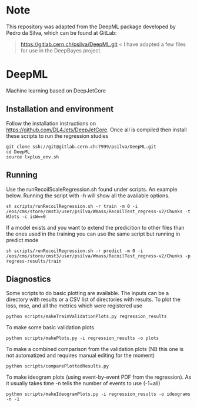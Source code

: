 # Note

This repository was adapted from the DeepML package developed by Pedro da Silva, which can be found at GitLab:
> https://gitlab.cern.ch/psilva/DeepML.git <
I have adapted a few files for use in the DeepBayes project.

# DeepML

Machine learning based on DeepJetCore 

## Installation and environment
Follow the installation instructions on https://github.com/DL4Jets/DeepJetCore. Once all is compiled 
then install these scripts to run the regression studies

```
git clone ssh://git@gitlab.cern.ch:7999/psilva/DeepML.git
cd DeepML
source lxplus_env.sh
```

## Running

Use the runRecoilScaleRegression.sh found under scripts. An example below.
Running the script with -h will show all the available options.
```
sh scripts/runRecoilRegression.sh -r train -m 0 -i /eos/cms/store/cmst3/user/psilva/Wmass/RecoilTest_regress-v2/Chunks -t WJets -c isW==0
```
If a model exists and you want to extend the predicition to other files than the ones used in the training
you can use the same script but running in predict mode
```
sh scripts/runRecoilRegression.sh -r predict -m 0 -i /eos/cms/store/cmst3/user/psilva/Wmass/RecoilTest_regress-v2/Chunks -p regress-results/train
```

## Diagnostics

Some scripts to do basic plotting are available.
The inputs can be a directory with results or a CSV list of directories with results.
To plot the loss, mse, and all the metrics which were registered use
```
python scripts/makeTrainValidationPlots.py regression_results
```
To make some basic validation plots
```
python scripts/makePlots.py -i regression_results -o plots
```
To make a combined comparison from the validation plots
(NB this one is not automatized and requires manual editing for the moment)
```
python scripts/comparePlottedResults.py
```
To make ideogram plots (using event-by-event PDF from the regression).
As it usually takes time -n tells the number of events to use (-1=all)
```
python scripts/makeIdeogramPlots.py -i regression_results -o ideograms  -n -1
```

